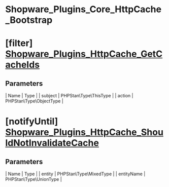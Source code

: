 # Shopware_Plugins_Core_HttpCache_Bootstrap

# [filter] [Shopware_Plugins_HttpCache_GetCacheIds](https://github.com/shopware/shopware/blob/5.6/engine/Shopware/Plugins/Default/Core/HttpCache/Bootstrap.php#L621)

## Parameters
| Name        | Type           |
| subject        | PHPStan\Type\ThisType           |
| action        | PHPStan\Type\ObjectType           |
# [notifyUntil] [Shopware_Plugins_HttpCache_ShouldNotInvalidateCache](https://github.com/shopware/shopware/blob/5.6/engine/Shopware/Plugins/Default/Core/HttpCache/Bootstrap.php#L663)

## Parameters
| Name        | Type           |
| entity        | PHPStan\Type\MixedType           |
| entityName        | PHPStan\Type\UnionType           |
